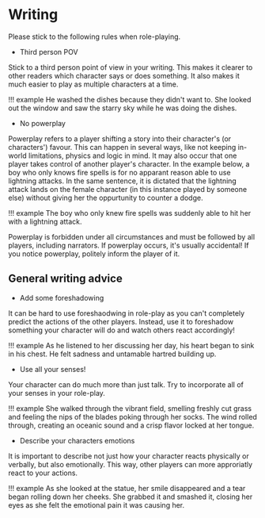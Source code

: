 # Writing
Please stick to the following rules when role-playing.

* Third person POV

Stick to a third person point of view in your writing. This makes it clearer to other readers which character says or does something. It also makes it much easier to play as multiple characters at a time.

!!! example
    He washed the dishes because they didn't want to. She looked out the window and saw the starry sky while he was doing the dishes.
    
* No powerplay

Powerplay refers to a player shifting a story into their character's (or characters') favour. This can happen in several ways, like not keeping in-world limitations, physics and logic in mind. It may also occur that one player takes control of another player's character. In the example below, a boy who only knows fire spells is for no apparant reason able to use lightning attacks. In the same sentence, it is dictated that the lightning attack lands on the female character (in this instance played by someone else) without giving her the oppurtunity to counter a dodge. 

!!! example
    The boy who only knew fire spells was suddenly able to hit her with a lightning attack.
    
Powerplay is forbidden under all circumstances and must be followed by all players, including narrators. If powerplay occurs, it's usually accidental! If you notice powerplay, politely inform the player of it.

## General writing advice

* Add some foreshadowing

It can be hard to use foreshaodwing in role-play as you can't completely predict the actions of the other players. Instead, use it to foreshadow something your character will do and watch others react accordingly!

!!! example
    As he listened to her discussing her day, his heart began to sink in his chest. He felt sadness and untamable hartred building up.
    
* Use all your senses!

Your character can do much more than just talk. Try to incorporate all of your senses in your role-play.

!!! example
    She walked through the vibrant field, smelling freshly cut grass and feeling the nips of the blades poking through her socks. The wind rolled through, creating an oceanic sound and a crisp flavor locked at her tongue.
    
* Describe your characters emotions

It is important to describe not just how your character reacts physically or verbally, but also emotionally. This way, other players can more approriatly react to your actions.

!!! example
    As she looked at the statue, her smile disappeared and a tear began rolling down her cheeks. She grabbed it and smashed it, closing her eyes as she felt the emotional pain it was causing her.
